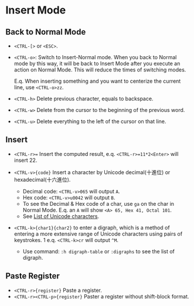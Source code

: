# Insert Mode

## Back to Normal Mode

- `<CTRL-[>`   or `<ESC>`. 
- `<CTRL-o>`: Switch to Insert-Normal mode. When you back to Normal mode by this way, it will be back to Insert Mode after you execute an action on Normal Mode. This will reduce the times of switching modes. 

   E.q. When inserting something and you want to centerize the current line, use `<CTRL-o>zz`. 



- `<CTRL-h>` Delete previous character, equals to backspace.
- `<CTRL-w>` Delete from the cursor to the beginning of the previous word.
- `<CTRL-u>` Delete everything to the left of the cursor on that line.

## Insert

- `<CTRL-r>=` Insert the computed result, e.q. `<CTRL-r>=11*2<Enter>` will insert 22.

- `<CTRL-v>{code}` Insert a character by Unicode decimal(十進位)  or hexadecimal(十六進位).
   - Decimal code: `<CTRL-v>065` will output `A`.
   - Hex code: `<CTRL-v>u0042` will output `B`.
   - To see the Decimal & Hex code of a char, use `ga` on the char in Normal Mode. 
     E.q. an `A` will show `<A> 65, Hex 41, Octal 101`. 
   - See [List of Unicode characters](https://en.wikipedia.org/wiki/List_of_Unicode_characters).


- `<CTRL-k>{char1}{char2}` to enter a digraph, which is a method of entering a more extensive range of Unicode characters using pairs of keystrokes. 1
  e.q. `<CTRL-k>cr` will output `^M`.

  - Use command: `:h digraph-table` or `:digraphs` to see the list of digraph.



## Paste Register

- `<CTRL-r>{register}`  Paste a register.
- `<CTRL-r><CTRL-p>{register}` Paster a register without shift-block format.

